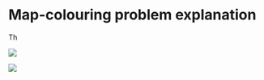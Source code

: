 # Map-colouring problem explanation
Th

![](https://github.com/GeoGke/Map_Colouring_GeneticAlgo_Python/tree/master/imgs/Simple_Example.png)

![](https://github.com/GeoGke/Map_Colouring_GeneticAlgo_Python/tree/master/imgs/Advanced_Example.png)
